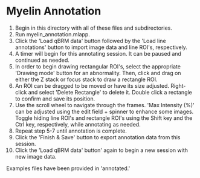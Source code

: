 # Myelin Annotation

1. Begin in this directory with all of these files and subdirectories.
2. Run myelin_annotation.mlapp.
3. Click the 'Load qBRM data' button followed by the 'Load line annotations' button to import image data and line ROI's, respectively.
4. A timer will begin for this annotating session. It can be paused and continued as needed.
5. In order to begin drawing rectangular ROI's, select the appropriate 'Drawing mode' button for an abnormality. Then, click and drag on either the Z stack or focus stack to draw a rectangle ROI.
6. An ROI can be dragged to be moved or have its size adjusted. Right-click and select 'Delete Rectangle' to delete it. Double click a rectangle to confirm and save its position.
7. Use the scroll wheel to navigate through the frames. 'Max Intensity (%)' can be adjusted using the edit field + spinner to enhance some images. Toggle hiding line ROI's and rectangle ROI's using the Shift key and the Ctrl key, respectively, while annotating as needed.
8. Repeat step 5-7 until annotation is complete.
9. Click the 'Finish & Save' button to export annotation data from this session.
10. Click the 'Load qBRM data' button' again to begin a new session with new image data.

Examples files have been provided in 'annotated.'

